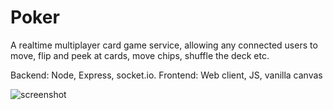 # Poker 

A realtime multiplayer card game service, allowing any connected users to move, flip and peek at cards, move chips, shuffle the deck etc.

Backend: Node, Express, socket.io.
Frontend: Web client, JS, vanilla canvas

![screenshot](https://i.ibb.co/MDNwsTx/Screen-Shot-2020-04-03-at-6-15-56-PM-copy.png)
